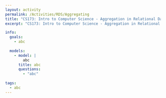 ```yaml
---
layout: activity
permalink: /Activities/RDS/Aggregating
title: "CS173: Intro to Computer Science - Aggregation in Relational Databases"
excerpt: "CS173: Intro to Computer Science - Aggregation in Relational Databases"

info:
  goals: 
    - abc
    
  models:
    - model: |
        abc
      title: abc
      questions:
        - "abc"
        
tags:
  - abc  
---
```


